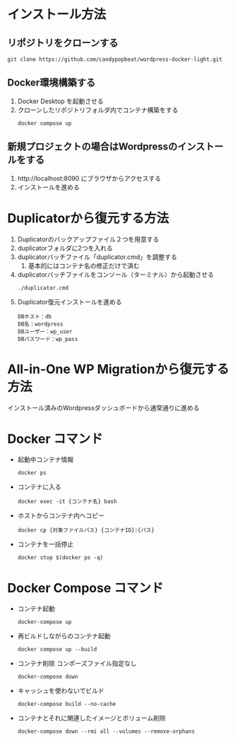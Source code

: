 # インストール方法

## リポジトリをクローンする
```
git clone https://github.com/candypopbeat/wordpress-docker-light.git
```
## Docker環境構築する
1. Docker Desktop を起動させる
2. クローンしたリポジトリフォルダ内でコンテナ構築をする
    ```
    docker compose up
    ```
## 新規プロジェクトの場合はWordpressのインストールをする
1. http://localhost:8090 にブラウザからアクセスする
2. インストールを進める

# Duplicatorから復元する方法
1. Duplicatorのバックアップファイル２つを用意する
1. duplicatorフォルダに2つを入れる
1. duplicatorバッチファイル「duplicator.cmd」を調整する
   1. 基本的にはコンテナ名の修正だけで済む
1. duplicatorバッチファイルをコンソール（ターミナル）から起動させる
    ```
    ./duplicator.cmd
    ```
1. Duplicator復元インストールを進める
    ```
    DBホスト：db
    DB名：wordpress
    DBユーザー：wp_user
    DBパスワード：wp_pass
    ```

# All-in-One WP Migrationから復元する方法
インストール済みのWordpressダッシュボードから通常通りに進める

# Docker コマンド
- 起動中コンテナ情報
   ```bash=
   docker ps
   ```
- コンテナに入る
   ```bash=
   docker exec -it {コンテナ名} bash
   ```
- ホストからコンテナ内へコピー
   ```bash=
   docker cp {対象ファイルパス} {コンテナID}:{パス}
   ```
- コンテナを一括停止
   ```bash=
   docker stop $(docker ps -q)
   ```

# Docker Compose コマンド
- コンテナ起動
   ```bash=
   docker-compose up
   ```
- 再ビルドしながらのコンテナ起動
   ```bash=
   docker compose up --build
   ```
- コンテナ削除 コンポーズファイル指定なし
   ```bash=
   docker-compose down
   ```
- キャッシュを使わないでビルド
   ```bash=
   docker-compose build --no-cache
   ```
- コンテナとそれに関連したイメージとボリューム削除
   ```bash=
   docker-compose down --rmi all --volumes --remove-orphans
   ```
